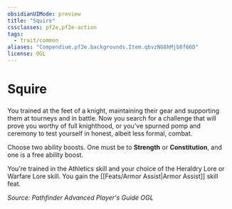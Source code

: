 ```yaml
---
obsidianUIMode: preview
title: "Squire"
cssclasses: pf2e,pf2e-action
tags:
  - trait/common
aliases: "Compendium.pf2e.backgrounds.Item.qbvzNG8hMjb8f66D"
license: OGL
---
```

# Squire

### 






You trained at the feet of a knight, maintaining their gear and supporting them at tourneys and in battle. Now you search for a challenge that will prove you worthy of full knighthood, or you've spurned pomp and ceremony to test yourself in honest, albeit less formal, combat.

Choose two ability boosts. One must be to **Strength** or **Constitution**, and one is a free ability boost.

You're trained in the Athletics skill and your choice of the Heraldry Lore or Warfare Lore skill. You gain the [[Feats/Armor Assist|Armor Assist]] skill feat.

*Source: Pathfinder Advanced Player's Guide*
*OGL*